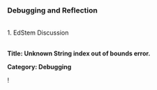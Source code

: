 ### Debugging and Reflection
<br/>
1. EdStem Discussion
<br/>
<br/>

**Title: Unknown String index out of bounds error.**
<br/>

**Category: Debugging**


[](dog.png)!
